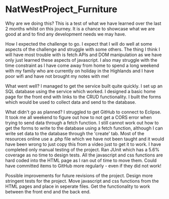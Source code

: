 # NatWestProject_Furniture

Why are we doing this?
This is a test of what we have learned over the last 2 months whilst on this journey.  It is a chance to showcase what we are good at and to find any development needs we may have.

How I expected the challenge to go.
I expect that I will do well at some aspects of the challenge and struggle with some others.  The thing I think I will have most trouble with is fetch APIs and DOM manipulation as we have only just learned these aspects of javascript.  I also may struggle with the time constraint as I have come away from home to spend a long weekend with my family who are currently on holiday in the Highlands and I have poor wifi and have not brought my notes with me! 

What went well?
I managed to get the service built quite quickly.
I set up an SQL database using the service which worked.
I designed a basic home page for the front end with links to the CRUD functionality.
I built the forms which would be used to collect data and send to the database.

What didn't go as planned?
I struggled to get GitHub to connect to Eclipse.
It took me all weekend to figure out how to not get a CORS error when trying to send data through a fetch function.
I still cannot work out how to get the forms to write to the database using a fetch function, although I can write set data to the database through the 'create' tab.  Most of the resources online use a .php file which we have not been taught and it would have been wrong to just copy this from a video just to get it to work.
I have completed only manual testing of the project.  Ran JUnit which has a 5.6% coverage as no time to design tests.
All the javascript and css functions are hard coded into the HTML page as I ran out of time to move them.
Could have committed items to GitHub more regularly - even if they did not work!

Possible improvements for future revisions of the project.
Design more stringent tests for the project.
Move javascript and css functions from the HTML pages and place in seperate files.
Get the functionality to work between the front end and the back end.
